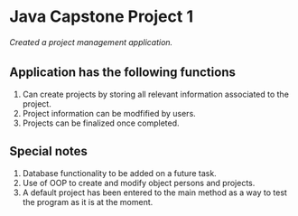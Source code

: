 # Java Capstone Project 1
###### Created a project management application.

## Application has the following functions
1. Can create projects by storing all relevant information associated to the project.
2. Project information can be modfified by users.
3. Projects can be finalized once completed.

## Special notes
1. Database functionality to be added on a future task.
2. Use of OOP to create and modify object persons and projects.
3. A default project has been entered to the main method as a way to test the program as it is at the moment.
